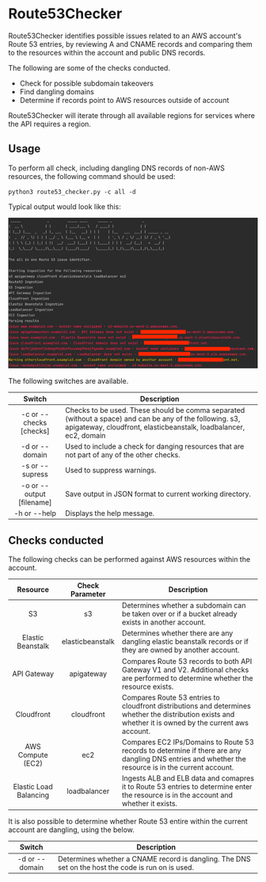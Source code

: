 
# Route53Checker

Route53Checker identifies possible issues related to an AWS account's Route 53 entries, by reviewing A and CNAME records and comparing them to the resources within the account and public DNS records.

The following are some of the checks conducted.

* Check for possible subdomain takeovers
* Find dangling domains
* Determine if records point to AWS resources outside of account

Route53Checker will iterate through all available regions for services where the API requires a region.

## Usage

To perform all check, including dangling DNS records of non-AWS resources, the following command should be used:

    python3 route53_checker.py -c all -d

Typical output would look like this:

![image](resources/route53checker.png)

The following switches are available.

|          Switch           | Description                                                                                                                                                                   |
|:-------------------------:|-------------------------------------------------------------------------------------------------------------------------------------------------------------------------------|
|  -c or --checks [checks]  | Checks to be used. These should be comma separated (without a space) and can be any of the following. s3, apigateway, cloudfront, elasticbeanstalk, loadbalancer, ec2, domain |
|      -d or --domain       | Used to include a check for danging resources that are not part of any of the other checks.                                                                                   |
|      -s or --supress      | Used to suppress warnings.                                                                                                                                                    |
| -o or --output [filename] | Save output in JSON format to current working directory.                                                                                                                      |
|       -h or --help        | Displays the help message.                                                                                                                                                    |


## Checks conducted
The following checks can be performed against AWS resources within the account. 

|        Resource        | Check Parameter  | Description                                                                                                                                              |
|:----------------------:|:----------------:|----------------------------------------------------------------------------------------------------------------------------------------------------------|
|           S3           |        s3        | Determines whether a subdomain can be taken over or if a bucket already exists in another account.                                                       |
|   Elastic Beanstalk    | elasticbeanstalk | Determines whether there are any dangling elastic beanstalk records or if they are owned by another account.                                             |
|      API Gateway       |    apigateway    | Compares Route 53 records to both API Gateway V1 and V2. Additional checks are performed to determine whether the resource exists.                       |
|       Cloudfront       |    cloudfront    | Compares Route 53 entries to cloudfront distributions and determines whether the distribution exists and whether it is owned by the current aws account. |
|   AWS Compute (EC2)    |       ec2        | Compares EC2 IPs/Domains to Route 53 records to determine if there are any dangling DNS entries and whether the resource is in the current account.      |
| Elastic Load Balancing |   loadbalancer   | Ingests ALB and ELB data and comapres it to Route 53 entries to determine enter the resource is in the account and whether it exists.                    |

It is also possible to determine whether Route 53 entire within the current account are dangling, using the below. 

|     Switch     | Description                                                                                        |
|:--------------:|----------------------------------------------------------------------------------------------------|
| -d or --domain | Determines whether a CNAME record is dangling. The DNS set on the host the code is run on is used. |
